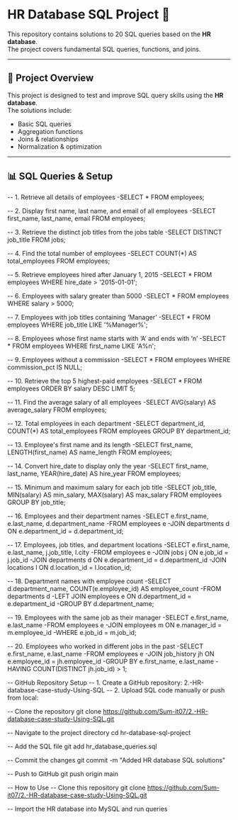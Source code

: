 # HR Database SQL Project 🚀

This repository contains solutions to 20 SQL queries based on the **HR database**.  
The project covers fundamental SQL queries, functions, and joins.

---

## 📌 **Project Overview**
This project is designed to test and improve SQL query skills using the **HR database**.  
The solutions include:
- Basic SQL queries
- Aggregation functions
- Joins & relationships
- Normalization & optimization

---

## 📊 **SQL Queries & Setup**
-- 1. Retrieve all details of employees
-SELECT * FROM employees;

-- 2. Display first name, last name, and email of all employees
-SELECT first_name, last_name, email FROM employees;

-- 3. Retrieve the distinct job titles from the jobs table
-SELECT DISTINCT job_title FROM jobs;

-- 4. Find the total number of employees
-SELECT COUNT(*) AS total_employees FROM employees;

-- 5. Retrieve employees hired after January 1, 2015
-SELECT * FROM employees WHERE hire_date > '2015-01-01';

-- 6. Employees with salary greater than 5000
-SELECT * FROM employees WHERE salary > 5000;

-- 7. Employees with job titles containing ‘Manager’
-SELECT * FROM employees WHERE job_title LIKE '%Manager%';

-- 8. Employees whose first name starts with ‘A’ and ends with ‘n’
-SELECT * FROM employees WHERE first_name LIKE 'A%n';

-- 9. Employees without a commission
-SELECT * FROM employees WHERE commission_pct IS NULL;

-- 10. Retrieve the top 5 highest-paid employees
-SELECT * FROM employees ORDER BY salary DESC LIMIT 5;

-- 11. Find the average salary of all employees
-SELECT AVG(salary) AS average_salary FROM employees;

-- 12. Total employees in each department
-SELECT department_id, COUNT(*) AS total_employees FROM employees GROUP BY department_id;

-- 13. Employee's first name and its length
-SELECT first_name, LENGTH(first_name) AS name_length FROM employees;

-- 14. Convert hire_date to display only the year
-SELECT first_name, last_name, YEAR(hire_date) AS hire_year FROM employees;

-- 15. Minimum and maximum salary for each job title
-SELECT job_title, MIN(salary) AS min_salary, MAX(salary) AS max_salary FROM employees GROUP BY job_title;

-- 16. Employees and their department names
-SELECT e.first_name, e.last_name, d.department_name 
-FROM employees e
-JOIN departments d ON e.department_id = d.department_id;

-- 17. Employees, job titles, and department locations
-SELECT e.first_name, e.last_name, j.job_title, l.city 
-FROM employees e
-JOIN jobs j ON e.job_id = j.job_id
-JOIN departments d ON e.department_id = d.department_id
-JOIN locations l ON d.location_id = l.location_id;

-- 18. Department names with employee count
-SELECT d.department_name, COUNT(e.employee_id) AS employee_count 
-FROM departments d
-LEFT JOIN employees e ON d.department_id = e.department_id
-GROUP BY d.department_name;

-- 19. Employees with the same job as their manager
-SELECT e.first_name, e.last_name 
-FROM employees e
-JOIN employees m ON e.manager_id = m.employee_id
-WHERE e.job_id = m.job_id;

-- 20. Employees who worked in different jobs in the past
-SELECT e.first_name, e.last_name 
-FROM employees e
-JOIN job_history jh ON e.employee_id = jh.employee_id
-GROUP BY e.first_name, e.last_name
-HAVING COUNT(DISTINCT jh.job_id) > 1;

-- GitHub Repository Setup
-- 1. Create a GitHub repository: 2.-HR-database-case-study-Using-SQL
-- 2. Upload SQL code manually or push from local:

-- Clone the repository
git clone https://github.com/Sum-it07/2.-HR-database-case-study-Using-SQL.git

-- Navigate to the project directory
cd hr-database-sql-project

-- Add the SQL file
git add hr_database_queries.sql

-- Commit the changes
git commit -m "Added HR database SQL solutions"

-- Push to GitHub
git push origin main

-- How to Use
-- Clone this repository
git clone https://github.com/Sum-it07/2.-HR-database-case-study-Using-SQL.git

-- Import the HR database into MySQL and run queries
